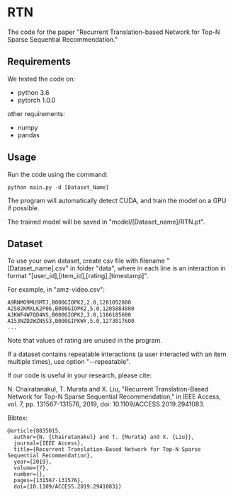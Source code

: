 # RTN

The code for the paper "Recurrent Translation-based Network for Top-N Sparse Sequential Recommendation."

## Requirements

We tested the code on:
* python 3.6
* pytorch 1.0.0

other requirements:
* numpy
* pandas

## Usage

Run the code using the command:
```
python main.py -d [Dataset_Name]
```
The program will automatically detect CUDA, and train the model on a GPU if possible.

The trained model will be saved in "model/[Dataset_name]/RTN.pt".

## Dataset
To use your own dataset, create csv file with filename "[Dataset_name].csv" in folder "data", where in each line is an interaction in format "[user_id],[item_id],[rating],[timestamp]".

For example, in "amz-video.csv":
```
A9RNMO9MUSMTJ,B000GIOPK2,2.0,1281052800
A2582KMXLK2P06,B000GIOPK2,5.0,1205884800
AJKWF4W7QD4NS,B000GIOPK2,3.0,1186185600
A153NZD2WZN5S3,B000GIPKWY,5.0,1273017600
...
```
Note that values of rating are unused in the program.

If a dataset contains repeatable interactions (a user interacted with an item multiple times), use option "--repeatable".

If our code is useful in your research, please cite:

N. Chairatanakul, T. Murata and X. Liu, "Recurrent Translation-Based Network for Top-N Sparse Sequential Recommendation," in IEEE Access, vol. 7, pp. 131567-131576, 2019, doi: 10.1109/ACCESS.2019.2941083.


Bibtex:
```
@article{8835015,
  author={N. {Chairatanakul} and T. {Murata} and X. {Liu}},
  journal={IEEE Access}, 
  title={Recurrent Translation-Based Network for Top-N Sparse Sequential Recommendation}, 
  year={2019},
  volume={7},
  number={},
  pages={131567-131576},
  doi={10.1109/ACCESS.2019.2941083}}
```
